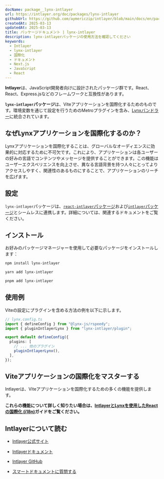 ```yaml
---
docName: package__lynx-intlayer
url: https://intlayer.org/doc/packages/lynx-intlayer
githubUrl: https://github.com/aymericzip/intlayer/blob/main/docs/en/packages/lynx-intlayer/index.md
createdAt: 2025-03-13
updatedAt: 2025-03-13
title: パッケージドキュメント | lynx-intlayer
description: lynx-intlayerパッケージの使用方法を確認してください
keywords:
  - Intlayer
  - lynx-intlayer
  - 国際化
  - ドキュメント
  - Next.js
  - JavaScript
  - React
---
```


**Intlayer**は、JavaScript開発者向けに設計されたパッケージ群です。React、React、Express.jsなどのフレームワークと互換性があります。

**`lynx-intlayer`パッケージ**は、Viteアプリケーションを国際化するためのものです。環境変数を通じて設定を行うためのMetroプラグインを含み、[Lynxバンドラー](https://lynxjs.org/index.html)に統合されています。

## なぜLynxアプリケーションを国際化するのか？

Lynxアプリケーションを国際化することは、グローバルなオーディエンスに効果的に対応するために不可欠です。これにより、アプリケーションは各ユーザーの好みの言語でコンテンツやメッセージを提供することができます。この機能はユーザーエクスペリエンスを向上させ、異なる言語背景を持つ人々にとってよりアクセスしやすく、関連性のあるものにすることで、アプリケーションのリーチを広げます。

## 設定

`lynx-intlayer`パッケージは、[`react-intlayer`パッケージ](https://github.com/aymericzip/intlayer/blob/main/docs/ja/packages/react-intlayer/index.md)および[`intlayer`パッケージ](https://github.com/aymericzip/intlayer/blob/main/docs/ja/packages/intlayer/index.md)とシームレスに連携します。詳細については、関連するドキュメントをご覧ください。

## インストール

お好みのパッケージマネージャーを使用して必要なパッケージをインストールします：

```bash packageManager="npm"
npm install lynx-intlayer
```

```bash packageManager="yarn"
yarn add lynx-intlayer
```

```bash packageManager="pnpm"
pnpm add lynx-intlayer
```

## 使用例

Viteの設定にプラグインを含める方法の例を以下に示します。

```ts
// lynx.config.ts
import { defineConfig } from "@lynx-js/rspeedy";
import { pluginIntlayerLynx } from "lynx-intlayer/plugin";

export default defineConfig({
  plugins: [
    // ... 他のプラグイン
    pluginIntlayerLynx(),
  ],
});
```

## Viteアプリケーションの国際化をマスターする

Intlayerは、Viteアプリケーションを国際化するための多くの機能を提供します。

**これらの機能について詳しく知りたい場合は、[IntlayerとLynxを使用したReactの国際化 (i18n)](https://github.com/aymericzip/intlayer/blob/main/docs/ja/intlayer_with_lynx+react.md)ガイドをご覧ください。**

## Intlayerについて読む

- [Intlayer公式サイト](https://intlayer.org)
- [Intlayerドキュメント](https://intlayer.org/doc)
- [Intlayer GitHub](https://github.com/aymericzip/intlayer)

- [スマートドキュメントに質問する](https://intlayer.org/docchat)
